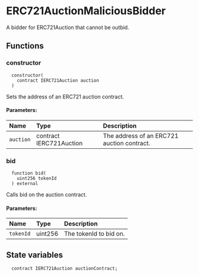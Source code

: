 # ERC721AuctionMaliciousBidder

A bidder for ERC721Auction that cannot be outbid.

## Functions

### constructor

```solidity
  constructor(
    contract IERC721Auction auction
  )
```

Sets the address of an ERC721 auction contract.

#### Parameters:

| Name      | Type                    | Description                                |
| :-------- | :---------------------- | :----------------------------------------- |
| `auction` | contract IERC721Auction | The address of an ERC721 auction contract. |

### bid

```solidity
  function bid(
    uint256 tokenId
  ) external
```

Calls bid on the auction contract.

#### Parameters:

| Name      | Type    | Description            |
| :-------- | :------ | :--------------------- |
| `tokenId` | uint256 | The tokenId to bid on. |

## State variables

```solidity
  contract IERC721Auction auctionContract;
```
